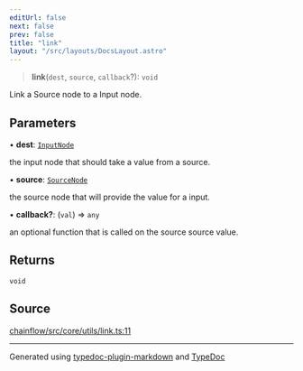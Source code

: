 ```yaml
---
editUrl: false
next: false
prev: false
title: "link"
layout: "/src/layouts/DocsLayout.astro"
---
```


> **link**(`dest`, `source`, `callback`?): `void`

Link a Source node to a Input node.

## Parameters

• **dest**: [`InputNode`](/api/core/inputnode/classes/inputnode/)

the input node that should take a value from a source.

• **source**: [`SourceNode`](/api/core/sourcenode/interfaces/sourcenode/)

the source node that will provide the value for a input.

• **callback?**: (`val`) => `any`

an optional function that is called on the source source value.

## Returns

`void`

## Source

[chainflow/src/core/utils/link.ts:11](https://github.com/edwinlzs/chainflow/blob/99ff659/src/core/utils/link.ts#L11)

***

Generated using [typedoc-plugin-markdown](https://www.npmjs.com/package/typedoc-plugin-markdown) and [TypeDoc](https://typedoc.org/)
